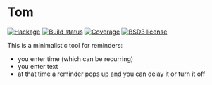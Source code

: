 # Tom

[![Hackage](https://img.shields.io/hackage/v/tom.svg)](https://hackage.haskell.org/package/tom)
[![Build status](https://travis-ci.org/aelve/tom.svg)](https://travis-ci.org/aelve/tom)
[![Coverage](https://img.shields.io/coveralls/aelve/tom.svg)](https://coveralls.io/github/aelve/tom)
[![BSD3 license](https://img.shields.io/badge/license-BSD3-blue.svg)](https://github.com/aelve/tom/blob/master/LICENSE)

This is a minimalistic tool for reminders:

* you enter time (which can be recurring)
* you enter text
* at that time a reminder pops up and you can delay it or turn it off
